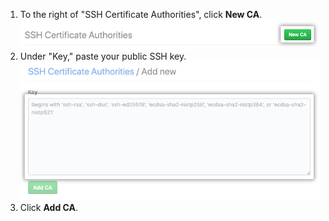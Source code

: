 1. To the right of "SSH Certificate Authorities", click **New CA**.
  ![New CA button](/assets/images/help/organizations/new-ca-button.png)
2. Under "Key," paste your public SSH key.
    ![Key field to add CA](/assets/images/help/organizations/ca-key-field.png)
3. Click **Add CA**.

